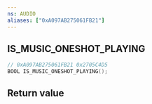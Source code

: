 ```yaml
---
ns: AUDIO
aliases: ["0xA097AB275061FB21"]
---
```

## IS_MUSIC_ONESHOT_PLAYING

```c
// 0xA097AB275061FB21 0x2705C4D5
BOOL IS_MUSIC_ONESHOT_PLAYING();
```


## Return value
